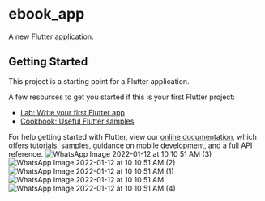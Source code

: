 # ebook_app

A new Flutter application.

## Getting Started

This project is a starting point for a Flutter application.

A few resources to get you started if this is your first Flutter project:

- [Lab: Write your first Flutter app](https://flutter.dev/docs/get-started/codelab)
- [Cookbook: Useful Flutter samples](https://flutter.dev/docs/cookbook)

For help getting started with Flutter, view our
[online documentation](https://flutter.dev/docs), which offers tutorials,
samples, guidance on mobile development, and a full API reference.
![WhatsApp Image 2022-01-12 at 10 10 51 AM (3)](https://user-images.githubusercontent.com/92403201/149096462-e2537301-6c0e-4706-9c39-18e143cd6265.jpeg)
![WhatsApp Image 2022-01-12 at 10 10 51 AM (2)](https://user-images.githubusercontent.com/92403201/149096472-c28de15c-0512-4d69-9b52-55f0e6a4c853.jpeg)
![WhatsApp Image 2022-01-12 at 10 10 51 AM (1)](https://user-images.githubusercontent.com/92403201/149096475-e327154f-ab97-4de7-af7f-4d941539d9b9.jpeg)
![WhatsApp Image 2022-01-12 at 10 10 51 AM](https://user-images.githubusercontent.com/92403201/149096482-08ff7b54-b17c-4ee7-b183-8a7ea380a4ce.jpeg)
![WhatsApp Image 2022-01-12 at 10 10 51 AM (4)](https://user-images.githubusercontent.com/92403201/149096494-cef9b1e5-2f39-42a6-b0e2-26d5a1f59e2a.jpeg)
